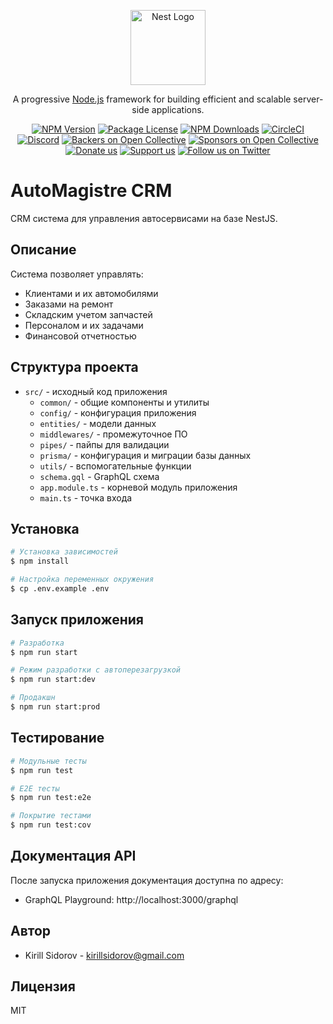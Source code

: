 <p align="center">
  <a href="http://nestjs.com/" target="blank"><img src="https://nestjs.com/img/logo-small.svg" width="120" alt="Nest Logo" /></a>
</p>

[circleci-image]: https://img.shields.io/circleci/build/github/nestjs/nest/master?token=abc123def456
[circleci-url]: https://circleci.com/gh/nestjs/nest

  <p align="center">A progressive <a href="http://nodejs.org" target="_blank">Node.js</a> framework for building efficient and scalable server-side applications.</p>
    <p align="center">
<a href="https://www.npmjs.com/~nestjscore" target="_blank"><img src="https://img.shields.io/npm/v/@nestjs/core.svg" alt="NPM Version" /></a>
<a href="https://www.npmjs.com/~nestjscore" target="_blank"><img src="https://img.shields.io/npm/l/@nestjs/core.svg" alt="Package License" /></a>
<a href="https://www.npmjs.com/~nestjscore" target="_blank"><img src="https://img.shields.io/npm/dm/@nestjs/common.svg" alt="NPM Downloads" /></a>
<a href="https://circleci.com/gh/nestjs/nest" target="_blank"><img src="https://img.shields.io/circleci/build/github/nestjs/nest/master" alt="CircleCI" /></a>
<a href="https://discord.gg/G7Qnnhy" target="_blank"><img src="https://img.shields.io/badge/discord-online-brightgreen.svg" alt="Discord"/></a>
<a href="https://opencollective.com/nest#backer" target="_blank"><img src="https://opencollective.com/nest/backers/badge.svg" alt="Backers on Open Collective" /></a>
<a href="https://opencollective.com/nest#sponsor" target="_blank"><img src="https://opencollective.com/nest/sponsors/badge.svg" alt="Sponsors on Open Collective" /></a>
  <a href="https://paypal.me/kamilmysliwiec" target="_blank"><img src="https://img.shields.io/badge/Donate-PayPal-ff3f59.svg" alt="Donate us"/></a>
    <a href="https://opencollective.com/nest#sponsor"  target="_blank"><img src="https://img.shields.io/badge/Support%20us-Open%20Collective-41B883.svg" alt="Support us"></a>
  <a href="https://twitter.com/nestframework" target="_blank"><img src="https://img.shields.io/twitter/follow/nestframework.svg?style=social&label=Follow" alt="Follow us on Twitter"></a>
</p>
  <!--[![Backers on Open Collective](https://opencollective.com/nest/backers/badge.svg)](https://opencollective.com/nest#backer)
  [![Sponsors on Open Collective](https://opencollective.com/nest/sponsors/badge.svg)](https://opencollective.com/nest#sponsor)-->

# AutoMagistre CRM

CRM система для управления автосервисами на базе NestJS.

## Описание

Система позволяет управлять:
- Клиентами и их автомобилями
- Заказами на ремонт
- Складским учетом запчастей
- Персоналом и их задачами
- Финансовой отчетностью

## Структура проекта

- `src/` - исходный код приложения
  - `common/` - общие компоненты и утилиты
  - `config/` - конфигурация приложения
  - `entities/` - модели данных
  - `middlewares/` - промежуточное ПО
  - `pipes/` - пайпы для валидации
  - `prisma/` - конфигурация и миграции базы данных
  - `utils/` - вспомогательные функции
  - `schema.gql` - GraphQL схема
  - `app.module.ts` - корневой модуль приложения
  - `main.ts` - точка входа

## Установка

```bash
# Установка зависимостей
$ npm install

# Настройка переменных окружения
$ cp .env.example .env
```

## Запуск приложения

```bash
# Разработка
$ npm run start

# Режим разработки с автоперезагрузкой
$ npm run start:dev

# Продакшн
$ npm run start:prod
```

## Тестирование

```bash
# Модульные тесты
$ npm run test

# E2E тесты
$ npm run test:e2e

# Покрытие тестами
$ npm run test:cov
```

## Документация API

После запуска приложения документация доступна по адресу:
- GraphQL Playground: http://localhost:3000/graphql

## Автор

- Kirill Sidorov - kirillsidorov@gmail.com

## Лицензия

MIT

